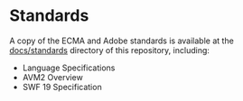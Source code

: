 # Standards

A copy of the ECMA and Adobe standards is available at the [docs/standards](standards) directory of this repository, including:

* Language Specifications
* AVM2 Overview
* SWF 19 Specification